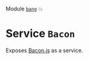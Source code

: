 Module [`bang`](index.md) :boom:
# Service `Bacon`

Exposes [Bacon.js](https://baconjs.github.io/) as a service.


